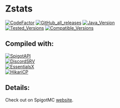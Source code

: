 # Zstats
[![CodeFactor](https://img.shields.io/codefactor/grade/github/zerrium/zstats?style=for-the-badge)](https://www.codefactor.io/repository/github/zerrium/zstats) [![GitHub_all_releases](https://img.shields.io/github/downloads/zerrium/zstats/total?label=Total%20Downloads&style=for-the-badge)](https://github.com/zerrium/zstats/releases) [![Java_Version](https://img.shields.io/badge/JDK%20Version-8--11-orange?style=for-the-badge)]() <br>
[![Tested_Versions](https://img.shields.io/badge/Tested%20Versions-1.12%2C%201.15--1.16.4-blue?style=for-the-badge)]() [![Compatible_Versions](https://img.shields.io/badge/Compatible%20Versions-1.8--1.16.4-black?style=for-the-badge)]()

## Compiled with:
[![SpigotAPI](https://img.shields.io/badge/SpigotAPI-1.16.4-yellow?style=for-the-badge)](https://hub.spigotmc.org/javadocs/bukkit) <br>
[![DiscordSRV](https://img.shields.io/badge/DiscordSRV-1.21.2-yellow?style=for-the-badge)](https://github.com/DiscordSRV/DiscordSRV) <br>
[![EssentialsX](https://img.shields.io/badge/EssentialsX-2.18.2-yellow?style=for-the-badge)](https://github.com/EssentialsX/Essentials) <br>
[![HikariCP](https://img.shields.io/badge/HikariCP-3.4.5-yellow?style=for-the-badge)](https://github.com/brettwooldridge/HikariCP) <br>

## Details:
Check out on SpigotMC [website](https://www.spigotmc.org/resources/zstats.87724/).
